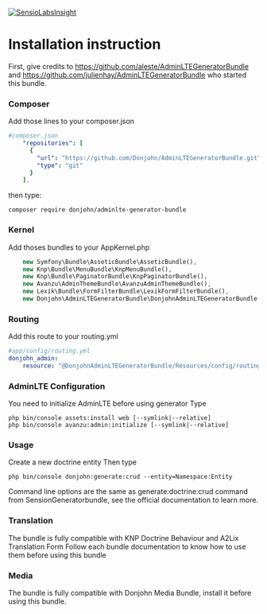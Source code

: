 [![SensioLabsInsight](https://insight.sensiolabs.com/projects/c0671fd2-d522-4db7-a674-2f454b44fa43/mini.png)](https://insight.sensiolabs.com/projects/c0671fd2-d522-4db7-a674-2f454b44fa43)

Installation instruction
===================
First, give credits to https://github.com/aleste/AdminLTEGeneratorBundle and https://github.com/julienhay/AdminLTEGeneratorBundle who started this bundle.

### Composer

Add those lines to your composer.json
```yaml
#composer.json
    "repositories": [
      {
        "url": "https://github.com/Donjohn/AdminLTEGeneratorBundle.git",
        "type": "git"
      }
    ],
```

then type:
```
composer require donjohn/adminlte-generator-bundle
```

### Kernel

Add thoses bundles to your AppKernel.php

```PHP
    new Symfony\Bundle\AsseticBundle\AsseticBundle(),
    new Knp\Bundle\MenuBundle\KnpMenuBundle(),
    new Knp\Bundle\PaginatorBundle\KnpPaginatorBundle(),
    new Avanzu\AdminThemeBundle\AvanzuAdminThemeBundle(),
    new Lexik\Bundle\FormFilterBundle\LexikFormFilterBundle(),
    new Donjohn\AdminLTEGeneratorBundle\DonjohnAdminLTEGeneratorBundle(),
```

### Routing

Add this route to your routing.yml

```yaml
#app/config/routing.yml
donjohn_admin:
    resource: "@DonjohnAdminLTEGeneratorBundle/Resources/config/routing.yml"
```

### AdminLTE Configuration

You need to initialize AdminLTE before using generator
Type

```
php bin/console assets:install web [--symlink|--relative]
php bin/console avanzu:admin:initialize [--symlink|--relative]
```

### Usage

Create a new doctrine entity
Then type

```
php bin/console donjohn:generate:crud --entity=Namespace:Entity
```

Command line options are the same as generate:doctrine:crud command from SensionGeneratorbundle, see the official documentation to learn more.

### Translation
The bundle is fully compatible with KNP Doctrine Behaviour and A2Lix Translation Form
Follow each bundle documentation to know how to use them before using this bundle

### Media
The bundle is fully compatible with Donjohn Media Bundle, install it before using this bundle.